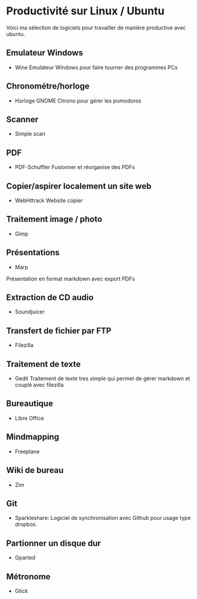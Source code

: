 <!--

---
title: Productivité sur Linux / Ubuntu
description: Voici ma sélection de logiciels pour travailler de manière productive avec ubuntu.
image_url: 
licence: CC-BY-SA
---

-->


# Productivité sur Linux / Ubuntu

Voici ma sélection de logiciels pour travailler de manière productive avec ubuntu.

## Emulateur Windows
- Wine 
Emulateur Windows pour faire tourner des programmes PCs

## Chronométre/horloge
- Horloge GNOME
Chrono pour gérer les pomodoros

## Scanner
- Simple scan

## PDF
- PDF-Schuffler
Fusionner et réorganise des PDFs

## Copier/aspirer localement un site web
- WebHttrack Website copier

## Traitement image / photo
- Gimp

## Présentations 
- Marp

Présentation en format markdown avec export PDFs

## Extraction de CD audio
- Soundjuicer

## Transfert de fichier par FTP
- Filezilla

## Traitement de texte
- Gedit
Traitement de texte tres simple qui permet de gérer markdown et couplé avec filezilla

## Bureautique
- Libre Office

## Mindmapping
- Freeplane

## Wiki de bureau
- Zim

## Git
- Sparkleshare: Logiciel de synchronisation avec Github pour usage type dropbox.

## Partionner un disque dur
- Gparted

## Métronome
- Gtick


